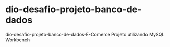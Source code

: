 # dio-desafio-projeto-banco-de-dados
dio-desafio-projeto-banco-de-dados-E-Comerce
Projeto utilizando MySQL Workbench
